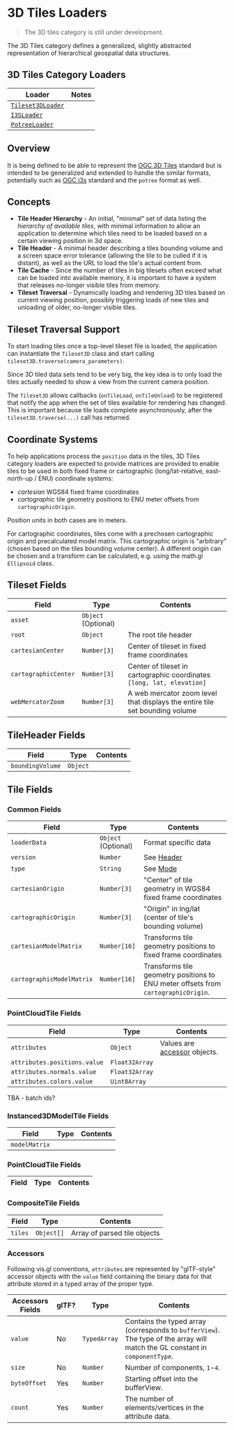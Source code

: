 # 3D Tiles Loaders

> The 3D tiles category is still under development.

The 3D Tiles category defines a generalized, slightly abstracted representation of hierarchical geospatial data structures.

## 3D Tiles Category Loaders

| Loader                | Notes |
| --------------------- | ----- |
| [`Tileset3DLoader`](modules/gltf/docs/api-reference/gltf-loader) | |
| [`I3SLoader`](modules/i3s/docs/api-reference/i3s-loader) | |
| [`PotreeLoader`](modules/potree/docs/api-reference/potree-loader) | |

## Overview

It is being defined to be able to represent the [OGC 3D Tiles](https://www.opengeospatial.org/standards/3DTiles) standard but is intended to be generalized and extended to handle the similar formats, potentially such as [OGC i3s](https://www.opengeospatial.org/standards/i3s) standard and the `potree` format as well.

## Concepts

- **Tile Header Hierarchy** - An initial, "minimal" set of data listing the _hierarchy of available tiles_, with minimal information to allow an application to determine which tiles need to be loaded based on a certain viewing position in 3d space.
- **Tile Header** - A minimal header describing a tiles bounding volume and a screen space error tolerance (allowing the tile to be culled if it is distant), as well as the URL to load the tile's actual content from.
- **Tile Cache** - Since the number of tiles in big tilesets often exceed what can be loaded into available memory, it is important to have a system that releases no-longer visible tiles from memory.
- **Tileset Traversal** - Dynamically loading and rendering 3D tiles based on current viewing position, possibly triggering loads of new tiles and unloading of older, no-longer visible tiles.

## Tileset Traversal Support

To start loading tiles once a top-level tileset file is loaded, the application can instantiate the `Tileset3D` class and start calling `tileset3D.traverse(camera_parameters)`.

Since 3D tiled data sets tend to be very big, the key idea is to only load the tiles actually needed to show a view from the current camera position.

The `Tileset3D` allows callbacks (`onTileLoad`, `onTileUnload`) to be registered that notify the app when the set of tiles available for rendering has changed. This is important because tile loads complete asynchronously, after the `tileset3D.traverse(...)` call has returned.

## Coordinate Systems

To help applications process the `position` data in the tiles, 3D Tiles category loaders are expected to provide matrices are provided to enable tiles to be used in both fixed frame or cartographic (long/lat-relative, east-north-up / ENU) coordinate systems:

- _cartesian_ WGS84 fixed frame coordinates
- _cartographic_ tile geometry positions to ENU meter offsets from `cartographicOrigin`.

Position units in both cases are in meters.

For cartographic coordinates, tiles come with a prechosen cartographic origin and precalculated model matrix. This cartographic origin is "arbitrary" (chosen based on the tiles bounding volume center). A different origin can be chosen and a transform can be calculated, e.g. using the math.gl `Ellipsoid` class.

## Tileset Fields

| Field                | Type                | Contents                                                                    |
| -------------------- | ------------------- | --------------------------------------------------------------------------- |
| `asset`              | `Object` (Optional) |                                                                             |
| `root`               | `Object`            | The root tile header                                                        |
| `cartesianCenter`    | `Number[3]`         | Center of tileset in fixed frame coordinates                                |
| `cartographicCenter` | `Number[3]`         | Center of tileset in cartographic coordinates `[long, lat, elevation]`      |
| `webMercatorZoom`    | `Number[3]`         | A web mercator zoom level that displays the entire tile set bounding volume |

## TileHeader Fields

| Field            | Type     | Contents |
| ---------------- | -------- | -------- |
| `boundingVolume` | `Object` |          |

## Tile Fields

### Common Fields

| Field                     | Type                | Contents                                                                           |
| ------------------------- | ------------------- | ---------------------------------------------------------------------------------- |
| `loaderData`              | `Object` (Optional) | Format specific data                                                               |
| `version`                 | `Number`            | See [Header](#header)                                                              |
| `type`                    | `String`            | See [Mode](#mode)                                                                  |
| `cartesianOrigin`         | `Number[3]`         | "Center" of tile geometry in WGS84 fixed frame coordinates                         |
| `cartographicOrigin`      | `Number[3]`         | "Origin" in lng/lat (center of tile's bounding volume)                             |
| `cartesianModelMatrix`    | `Number[16]`        | Transforms tile geometry positions to fixed frame coordinates                      |
| `cartographicModelMatrix` | `Number[16]`        | Transforms tile geometry positions to ENU meter offsets from `cartographicOrigin`. |

### PointCloudTile Fields

| Field                        | Type           | Contents                                  |
| ---------------------------- | -------------- | ----------------------------------------- |
| `attributes`                 | `Object`       | Values are [accessor](#accessor) objects. |
| `attributes.positions.value` | `Float32Array` |                                           |
| `attributes.normals.value`   | `Float32Array` |                                           |
| `attributes.colors.value`    | `Uint8Array`   |                                           |

TBA - batch ids?

### Instanced3DModelTile Fields

| Field         | Type | Contents |
| ------------- | ---- | -------- |
| `modelMatrix` |      |          |

### PointCloudTile Fields

| Field | Type | Contents |
| ----- | ---- | -------- |


### CompositeTile Fields

| Field   | Type       | Contents                     |
| ------- | ---------- | ---------------------------- |
| `tiles` | `Object[]` | Array of parsed tile objects |

### Accessors

Following vis.gl conventions, `attributes` are represented by "glTF-style" accessor objects with the `value` field containing the binary data for that attribute stored in a typed array of the proper type.

| Accessors Fields | glTF? | Type         | Contents                                                                                                                     |
| ---------------- | ----- | ------------ | ---------------------------------------------------------------------------------------------------------------------------- |
| `value`          | No    | `TypedArray` | Contains the typed array (corresponds to `bufferView`). The type of the array will match the GL constant in `componentType`. |
| `size`           | No    | `Number`     | Number of components, `1`-`4`.                                                                                               |
| `byteOffset`     | Yes   | `Number`     | Starting offset into the bufferView.                                                                                         |
| `count`          | Yes   | `Number`     | The number of elements/vertices in the attribute data.                                                                       |

